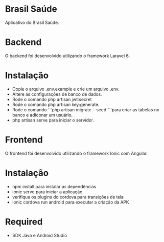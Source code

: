 # Brasil Saúde
Aplicativo do Brasil Saúde.

# Backend

O backend foi desenvolvido utilizando o framework Laravel 6.

# Instalação

- Copie o arquivo .env.example e crie um arquivo .env.
- Altere as configurações de banco de dados.
- Rode o comando php artisan jwt:secret
- Rode o comando php artisan key:generate.
- Rode o comando ```php artisan migrate --seed````para criar as tabelas no banco e adiconar um usuário.
- php artisan serve para iniciar o servidor.

# Frontend

O frontend foi desenvolvido utilizando o framework Ionic com Angular.

# Instalação

- npm install para instalar as dependências
- ionic serve para iniciar a aplicação
- verifique os plugins do cordova para transições de tela
- ionic cordova run android para executar a criação da APK

# Required

- SDK Java e Android Studio
